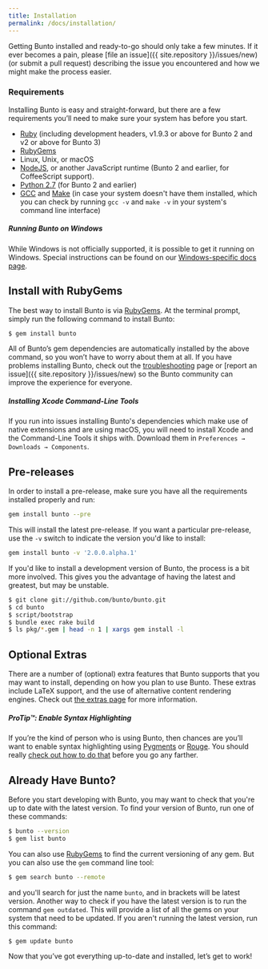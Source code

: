 ```yaml
---
title: Installation
permalink: /docs/installation/
---
```


Getting Bunto installed and ready-to-go should only take a few minutes.
If it ever becomes a pain, please [file an issue]({{ site.repository }}/issues/new)
(or submit a pull request) describing the issue you
encountered and how we might make the process easier.

### Requirements

Installing Bunto is easy and straight-forward, but there are a few
requirements you’ll need to make sure your system has before you start.

- [Ruby](https://www.ruby-lang.org/en/downloads/) (including development
  headers, v1.9.3 or above for Bunto 2 and v2 or above for Bunto 3)
- [RubyGems](https://rubygems.org/pages/download)
- Linux, Unix, or macOS
- [NodeJS](https://nodejs.org/), or another JavaScript runtime (Bunto 2 and
earlier, for CoffeeScript support).
- [Python 2.7](https://www.python.org/downloads/) (for Bunto 2 and earlier)
- [GCC](https://gcc.gnu.org/install/) and [Make](https://www.gnu.org/software/make/) (in case your system doesn't have them installed, which you can check by running `gcc -v` and `make -v` in your system's command line interface)

<div class="note info">
  <h5>Running Bunto on Windows</h5>
  <p>
    While Windows is not officially supported, it is possible to get it running
    on Windows. Special instructions can be found on our
    <a href="../windows/#installation">Windows-specific docs page</a>.
  </p>
</div>

## Install with RubyGems

The best way to install Bunto is via
[RubyGems](https://rubygems.org/pages/download). At the terminal prompt,
simply run the following command to install Bunto:

```sh
$ gem install bunto
```

All of Bunto’s gem dependencies are automatically installed by the above
command, so you won’t have to worry about them at all. If you have problems
installing Bunto, check out the [troubleshooting](../troubleshooting/) page or
[report an issue]({{ site.repository }}/issues/new) so the Bunto
community can improve the experience for everyone.

<div class="note info">
  <h5>Installing Xcode Command-Line Tools</h5>
  <p>
    If you run into issues installing Bunto's dependencies which make use of
    native extensions and are using macOS, you will need to install Xcode
    and the Command-Line Tools it ships with. Download them in
    <code>Preferences &#8594; Downloads &#8594; Components</code>.
  </p>
</div>

## Pre-releases

In order to install a pre-release, make sure you have all the requirements
installed properly and run:

```sh
gem install bunto --pre
```

This will install the latest pre-release. If you want a particular pre-release,
use the `-v` switch to indicate the version you'd like to install:

```sh
gem install bunto -v '2.0.0.alpha.1'
```

If you'd like to install a development version of Bunto, the process is a bit
more involved. This gives you the advantage of having the latest and greatest,
but may be unstable.

```sh
$ git clone git://github.com/bunto/bunto.git
$ cd bunto
$ script/bootstrap
$ bundle exec rake build
$ ls pkg/*.gem | head -n 1 | xargs gem install -l
```

## Optional Extras

There are a number of (optional) extra features that Bunto supports that you
may want to install, depending on how you plan to use Bunto. These extras
include LaTeX support, and the use of alternative content rendering engines.
Check out [the extras page](../extras/) for more information.

<div class="note">
  <h5>ProTip™: Enable Syntax Highlighting</h5>
  <p>
    If you’re the kind of person who is using Bunto, then chances are you’ll
    want to enable syntax highlighting using <a href="http://pygments.org/">Pygments</a>
    or <a href="https://github.com/jayferd/rouge">Rouge</a>. You should really
    <a href="../templates/#code-snippet-highlighting">check out how to
    do that</a> before you go any farther.
  </p>
</div>

## Already Have Bunto?

Before you start developing with Bunto, you may want to check that you're up to date with the latest version. To find your version of Bunto, run one of these commands:

```sh
$ bunto --version
$ gem list bunto
```

You can also use [RubyGems](https://rubygems.org/gems/bunto) to find the current versioning of any gem. But you can also use the `gem` command line tool:

```sh
$ gem search bunto --remote
```

and you'll search for just the name `bunto`, and in brackets will be latest version. Another way to check if you have the latest version is to run the command `gem outdated`. This will provide a list of all the gems on your system that need to be updated. If you aren't running the latest version, run this command:

```sh
$ gem update bunto
```

Now that you’ve got everything up-to-date and installed, let’s get to work!
